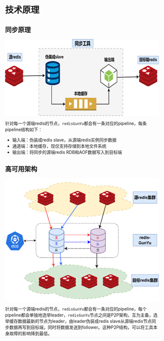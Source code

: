 # 技术原理


## 同步原理


<img src="imgs/sync.png" width = "600" height = "250" alt="架构图" align=center />


针对每一个源端redis的节点，`redisGunYu`都会有一条对应的pipeline，每条pipeline结构如下：
- 输入端：伪装成redis slave，从源端redis实例同步数据
- 通道端：本地缓存，现仅支持存储到本地文件系统
- 输出端：将同步的源端redis RDB和AOF数据写入到目标端



## 高可用架构


<img src="imgs/arch.png" width = "600" height = "400" alt="架构图" align=center />


针对每一个源端redis的节点，`redisGunYu`都会有一条对应的pipeline，每个pipeline都会单独地选举leader，`redisGunYu`节点之间是P2P架构，互为主备，选举缓存数据最新的节点为leader，由leader伪装成redis slave从源端redis节点同步数据再写到目标端，同时将数据发送到follower。这种P2P结构，可以将工具本身故障的影响降到最低。



